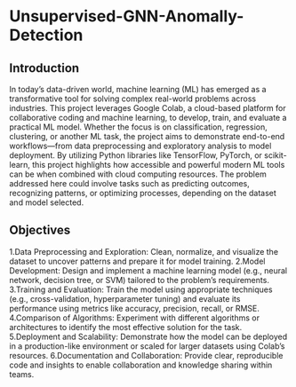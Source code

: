 #  Unsupervised-GNN-Anomally-Detection
## Introduction
  In today’s data-driven world, machine learning (ML) has emerged as a transformative tool for solving complex real-world problems across industries. This project leverages Google Colab, a cloud-based platform for collaborative coding and machine learning, to develop, train, and evaluate a practical ML model. Whether the focus is on classification, regression, clustering, or another ML task, the project aims to demonstrate end-to-end workflows—from data preprocessing and exploratory analysis to model deployment. By utilizing Python libraries like TensorFlow, PyTorch, or scikit-learn, this project highlights how accessible and powerful modern ML tools can be when combined with cloud computing resources. The problem addressed here could involve tasks such as predicting outcomes, recognizing patterns, or optimizing processes, depending on the dataset and model selected.

  
## Objectives
1.Data Preprocessing and Exploration: Clean, normalize, and visualize the dataset to uncover patterns and prepare it for model training.
2.Model Development: Design and implement a machine learning model (e.g., neural network, decision tree, or SVM) tailored to the problem’s requirements.
3.Training and Evaluation: Train the model using appropriate techniques (e.g., cross-validation, hyperparameter tuning) and evaluate its performance using metrics like accuracy, precision, recall, or RMSE.
4.Comparison of Algorithms: Experiment with different algorithms or architectures to identify the most effective solution for the task.
5.Deployment and Scalability: Demonstrate how the model can be deployed in a production-like environment or scaled for larger datasets using Colab’s resources.
6.Documentation and Collaboration: Provide clear, reproducible code and insights to enable collaboration and knowledge sharing within teams.
